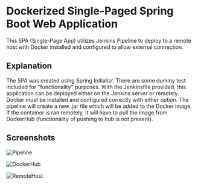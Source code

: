 # Dockerized Single-Paged Spring Boot Web Application

This SPA (Single-Page App) utilizes Jenkins Pipeline to deploy to a remote host with Docker installed and configured to allow external connection. 

## Explanation

The SPA was created using Spring Initializr. There are some dummy test included for "functionality" purposes. With the Jenkinsfile provided, this application can be deployed either on the Jenkins server or remotely. Docker must be installed and configured correctly with either option. The pipeline will create a new .jar file which will be added to the Docker image. If the container is ran remotely, it will have to pull the image from DockerHub (functionality of pushing to hub is not present). 

## Screenshots

![Pipeline](images/pipeline.png)

![DockerHub](images/dockerhub.png)

![RemoteHost](images/remotehost.png)


